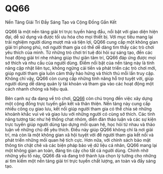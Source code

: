 # QQ66

Nền Tảng Giải Trí Đầy Sáng Tạo và Cộng Đồng Gắn Kết

QQ66 là một nền tảng giải trí trực tuyến hàng đầu, nổi bật với giao diện hiện đại, dễ sử dụng và được tối ưu hóa cho mọi thiết bị. Với mục tiêu mang lại trải nghiệm người dùng mượt mà và tiện lợi, QQ66 cung cấp một không gian giải trí phong phú, nơi người tham gia có thể dễ dàng tìm thấy các trò chơi yêu thích của mình. Từ những trò chơi trí tuệ đòi hỏi sự sáng tạo, đến các hoạt động giải trí nhẹ nhàng giúp thư giãn tâm trí, QQ66 đáp ứng được mọi sở thích và nhu cầu của người dùng. Điểm nổi bật của nền tảng này là tính năng cập nhật liên tục, không ngừng cải tiến và phát triển các trò chơi mới, giúp người tham gia luôn cảm thấy hào hứng và thích thú mỗi lần truy cập. Không chỉ vậy, QQ66 còn cung cấp những tính năng hỗ trợ tuyệt vời, giúp người dùng dễ dàng quản lý tài khoản và tham gia vào các hoạt động một cách nhanh chóng và hiệu quả.

Bên cạnh sự đa dạng về trò chơi, <a href="https://qq66.online">QQ66</a>  còn chú trọng đến việc xây dựng một cộng đồng trực tuyến gắn kết và thân thiện. Nền tảng này cung cấp nhiều công cụ giao lưu, kết nối giúp người tham gia có thể chia sẻ những khoảnh khắc vui vẻ và giao lưu với những người có cùng sở thích. Các tính năng tương tác như hệ thống chat nhóm, diễn đàn thảo luận và các sự kiện trực tuyến giúp người dùng tạo dựng mối quan hệ, học hỏi từ nhau và thảo luận về những chủ đề yêu thích. Điều này giúp QQ66 không chỉ là nơi giải trí, mà còn là một không gian xã hội tuyệt vời để người tham gia kết nối và phát triển những mối quan hệ tích cực. Hơn nữa, với chính sách bảo mật thông tin chặt chẽ và các biện pháp bảo vệ dữ liệu cá nhân, QQ66 mang lại một không gian an toàn, đáng tin cậy cho tất cả người dùng. Chính nhờ những yếu tố này, QQ66 đã và đang trở thành lựa chọn lý tưởng cho những ai tìm kiếm một nền tảng giải trí trực tuyến chất lượng, an toàn và đầy sáng tạo.

